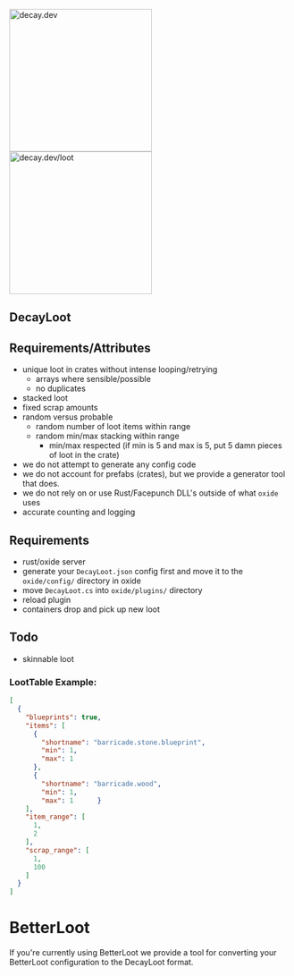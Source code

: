 
<img src="https://i.ibb.co/2dGJm44/logo.png" alt="decay.dev" width="255"/><img src="https://i.ibb.co/vvRfnRb/loot.png" alt="decay.dev/loot" width="255"/>

## DecayLoot



## Requirements/Attributes

- unique loot in crates without intense looping/retrying
  - arrays where sensible/possible
  - no duplicates
- stacked loot
- fixed scrap amounts
- random versus probable
  - random number of loot items within range
  - random min/max stacking within range
    - min/max respected (if min is 5 and max is 5, put 5 damn pieces of loot in the crate)
- we do not attempt to generate any config code
- we do not account for prefabs (crates), but we provide a generator tool that does.
- we do not rely on or use Rust/Facepunch DLL's outside of what `oxide` uses
- accurate counting and logging

## Requirements

- rust/oxide server
- generate your `DecayLoot.json` config first and move it to the `oxide/config/` directory in oxide
- move `DecayLoot.cs`  into `oxide/plugins/` directory
- reload plugin
- containers drop and pick up new loot

## Todo
- skinnable loot

### LootTable Example:
```json
[
  {
    "blueprints": true,
    "items": [
      {
        "shortname": "barricade.stone.blueprint",
        "min": 1,
        "max": 1
      },
      {
        "shortname": "barricade.wood",
        "min": 1,
        "max": 1      }
    ],
    "item_range": [
      1,
      2
    ],
    "scrap_range": [
      1,
      100
    ]
  }
]
```

# BetterLoot

If you're currently using BetterLoot we provide a tool for converting your BetterLoot configuration to the DecayLoot format. 
